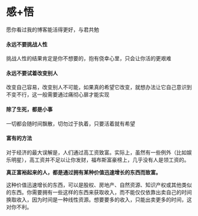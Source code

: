 # 感+悟

愿你看过我的博客能活得更好，与君共勉

#### 永远不要挑战人性

挑战人性的结果肯定是你不想要的，抱有侥幸心里，只会让你活的更艰难

#### 永远不要试着改变别人

改变自己容易，改变别人不可能，如果真的希望它改变，就想办法让它自己意识到不变不行，这一般需要通过痛彻心扉才能实现

#### 除了生死，都是小事

一切都会随时间飘散，切勿过于执着，只要活着就有希望

#### 富有的方法

对于经济的最大误解是，人们通过高工资致富。实际上，虽然有一些例外（比如娱乐明星），高工资并不足以让你发财，福布斯富豪榜上，几乎没有人是领工资的。

**真正富裕起来的人，都是通过拥有某种价值迅速增长的东西而致富。**

这种价值迅速增长的东西，可以是股权、房地产、自然资源、知识产权或其他类似的东西。你需要拥有一些这样的东西来获取收入，而不能仅仅依靠出卖自己的时间换取收入，因为时间是一种线性资源。想要要多的收入，只能出卖更多的时间，这对你不利。

